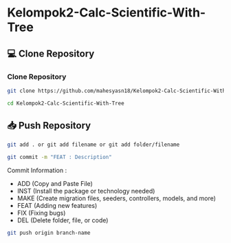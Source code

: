 # Kelompok2-Calc-Scientific-With-Tree

## 💻 Clone Repository
### Clone Repository
```bash
git clone https://github.com/mahesyasn18/Kelompok2-Calc-Scientific-With-Tree.git
```
```bash
cd Kelompok2-Calc-Scientific-With-Tree
```

## 📥 Push Repository
```bash
git add . or git add filename or git add folder/filename
```
```bash
git commit -m "FEAT : Description"
```
Commit Information : 
- ADD (Copy and Paste File)
- INST (Install the package or technology needed)
- MAKE (Create migration files, seeders, controllers, models, and more)
- FEAT (Adding new features)
- FIX (Fixing bugs)
- DEL (Delete folder, file, or code)

```bash
git push origin branch-name
```
